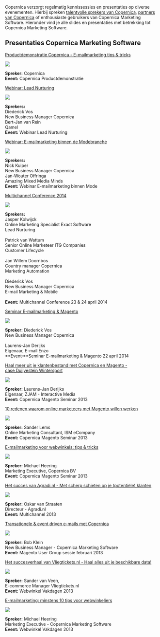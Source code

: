 Copernica verzorgt regelmatig kennissessies en presentaties op diverse
evenementen. Hierbij spreken [talentvolle sprekers van
Copernica](./our-speakers.md),
[partners van
Copernica](https://www.copernica.com/nl/ondersteuning/vind-een-partner)
of enthousiaste gebruikers van Copernica Marketing Software. Hieronder
vind je alle slides en presentaties met betrekking tot Copernica
Marketing Software.

Presentaties Copernica Marketing Software
-----------------------------------------

[Productdemonstratie Copernica - E-mailmarketing tips &
tricks](http://www.copernica.com/nl/over-ons/presentaties/copernica-presentatie-productdemonstraties)

[![](Copernicacom/presi-copernica-emailmarketing.png)](http://www.copernica.com/nl/over-ons/presentaties/copernica-presentatie-productdemonstraties)

**Spreker:** Copernica\
 **Event:** Copernica Productdemonstratie

[Webinar: Lead
Nurturing](https://www.copernica.com/nl/over-ons/presentaties/presentatie-webinar-4-slimme-strategieen-lead-nurturing)

[![](Copernicacom/webinarleadnurturing.jpg)](https://www.copernica.com/nl/over-ons/presentaties/presentatie-webinar-4-slimme-strategieen-lead-nurturing)

**Sprekers:**\
 Diederick Vos\
 New Business Manager Copernica\
 Bert-Jan van Rein\
 Qamel\
 **Event:** Webinar Lead Nurturing

[Webinar: E-mailmarketing binnen de
Modebranche](https://www.copernica.com/nl/over-ons/presentaties/e-mailmarketing-binnen-de-modebranche)

[![](Copernicacom/webinarpresentatiepagina.png)](https://www.copernica.com/nl/over-ons/presentaties/e-mailmarketing-binnen-de-modebranche)

**Sprekers:**\
 Nick Kuiper\
 New Business Manager Copernica\
 Jan-Wouter Offringa\
 Amazing Mixed Media Minds\
 **Event:** Webinar E-mailmarketing binnen Mode

[Multichannel Conference
2014](https://www.copernica.com/nl/over-ons/presentaties/presentaties-multichannel-conference-2014)

[![](Copernicacom/multichannel_conference_logo.jpg)](https://www.copernica.com/nl/over-ons/presentaties/presentaties-multichannel-conference-2014)

**Sprekers:**\
 Jasper Kolwijck\
 Online Marketing Specialist Exact Software\
 Lead Nurturing\
 \
 Patrick van Wattum\
 Senior Online Marketeer ITG Companies\
 Customer Lifecycle\
 \
 Jan Willem Doornbos\
 Country manager Copernica\
 Marketing Automation\
 \
 Diederick Vos\
 New Business Manager Copernica\
 E-mail Marketing & Mobile\
 \
 **Event:** Multichannel Conference 23 & 24 april 2014

[Seminar E-mailmarketing &
Magento](https://www.copernica.com/nl/over-ons/presentaties/presentaties-seminar-e-mailmarketing-magento-22-april-2014)

[![](Copernicacom/copernicamagentoscreenshot.png)](https://www.copernica.com/nl/over-ons/presentaties/presentaties-seminar-e-mailmarketing-magento-22-april-2014)

**Spreker:** Diederick Vos\
 New Business Manager Copernica\
 \
 Laurens-Jan Derijks\
 Eigenaar, E-mail Enzo\
 **Event:**Seminar E-mailmarketing & Magento 22 april 2014

[Haal meer uit je klantenbestand met Copernica en Magento -\
 case Duijvestein
Wintersport](http://www.copernica.com/nl/over-ons/presentaties/haal-het-meeste-uit-je-klantenbestand-met-magento-en-copernica)

[![](Copernicacom/presi-zjam-magento-duijvestein.png)](http://www.copernica.com/nl/over-ons/presentaties/haal-het-meeste-uit-je-klantenbestand-met-magento-en-copernica)

**Spreker:** Laurens-Jan Derijks\
 Eigenaar, ZJAM - Interactive Media\
 **Event:** Copernica Magento Seminar 2013

[10 redenen waarom online marketeers met Magento willen
werken](http://www.copernica.com/nl/over-ons/presentaties/10-redenen-waarom-online-marketeers-met-magento-willen-werken)

[![](Copernicacom/presi-ism-magento.png)](http://www.copernica.com/nl/over-ons/presentaties/10-redenen-waarom-online-marketeers-met-magento-willen-werken)

**Spreker:** Sander Lems\
 Online Marketing Consultant, ISM eCompany\
 **Event:** Copernica Magento Seminar 2013

[E-mailmarketing voor webwinkels: tips &
tricks](http://www.copernica.com/nl/over-ons/presentaties/e-mailmarketing-voor-magento-webwinkels-tips-en-tricks)

[![](Copernicacom/presi-emailmarketing-magento-MH.png)](http://www.copernica.com/nl/over-ons/presentaties/e-mailmarketing-voor-magento-webwinkels-tips-en-tricks)

**Spreker:** Michael Heering\
 Marketing Executive, Copernica BV\
 **Event:** Copernica Magento Seminar 2013

[Het succes van Agradi.nl - Met scherp schieten op je (potentiële)
klanten](http://www.copernica.com/nl/over-ons/presentaties/het-succes-van-agradi-met-scherp-schieten-op-je-potentiele-klanten)

[![](Copernicacom/presi-agradi-copernica.png)](http://www.copernica.com/nl/over-ons/presentaties/het-succes-van-agradi-met-scherp-schieten-op-je-potentiele-klanten)

**Spreker:** Oskar van Straaten\
 Directeur - Agradi.nl\
 **Event:** Multichannel 2013

[Transationele & event driven e-mails met
Copernica](http://www.copernica.com/nl/over-ons/presentaties/transactionele-en-event-driven-e-mails-met-copernica)

[![](Copernicacom/presi-magento-user-group.png)](http://www.copernica.com/nl/over-ons/presentaties/transactionele-en-event-driven-e-mails-met-copernica)

**Spreker:** Bob Klein\
 New Business Manager - Copernica Marketing Software\
 **Event:** Magento User Group sessie februari 2013

[Het succesverhaal van Vliegtickets.nl - Haal alles uit je beschikbare
data!](http://www.copernica.com/nl/over-ons/presentaties/vliegtickets-en-copernica)

[![](Copernicacom/presi-vliegtickets-copernica.png)](http://www.copernica.com/nl/over-ons/presentaties/vliegtickets-en-copernica)

**Spreker:** Sander van Veen,\
E-commerce Manager Vliegtickets.nl\
 **Event:** Webwinkel Vakdagen 2013

[E-mailmarketing: minstens 10 tips voor
webwinkeliers](http://www.copernica.com/nl/over-ons/presentaties/e-mailmarketing-voor-webwinkels-minstens-10-tips-voor-webwinkeliers)

[![](Copernicacom/presi-copernica-webwinkel.png)](http://www.copernica.com/nl/over-ons/presentaties/e-mailmarketing-voor-webwinkels-minstens-10-tips-voor-webwinkeliers)

**Spreker:** Michael Heering\
 Marketing Executive - Copernica Marketing Software\
 **Event:** Webwinkel Vakdagen 2013
